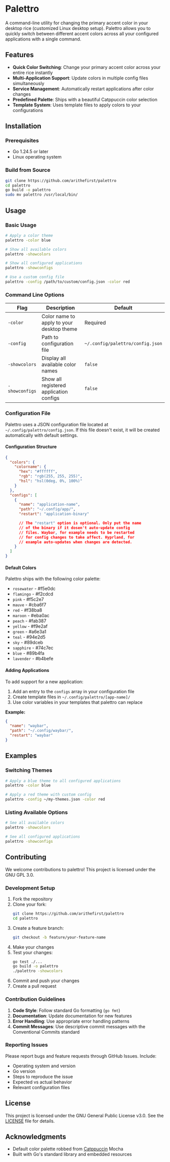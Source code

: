 # Palettro

A command-line utility for changing the primary accent color in your desktop rice (customized Linux desktop setup). Palettro allows you to quickly switch between different accent colors across all your configured applications with a single command.

## Features

- **Quick Color Switching**: Change your primary accent color across your entire rice instantly
- **Multi-Application Support**: Update colors in multiple config files simultaneously
- **Service Management**: Automatically restart applications after color changes
- **Predefined Palette**: Ships with a beautiful Catppuccin color selection
- **Template System**: Uses template files to apply colors to your configurations

## Installation

### Prerequisites

- Go 1.24.5 or later
- Linux operating system

### Build from Source

```bash
git clone https://github.com/arithefirst/palettro
cd palettro
go build -o palettro
sudo mv palettro /usr/local/bin/
```

## Usage

### Basic Usage

```bash
# Apply a color theme
palettro -color blue

# Show all available colors
palettro -showcolors

# Show all configured applications
palettro -showconfigs

# Use a custom config file
palettro -config /path/to/custom/config.json -color red
```

### Command Line Options

| Flag | Description | Default |
|------|-------------|---------|
| `-color` | Color name to apply to your desktop theme | Required |
| `-config` | Path to configuration file | `~/.config/palettro/config.json` |
| `-showcolors` | Display all available color names | `false` |
| `-showconfigs` | Show all registered application configs | `false` |

### Configuration File

Palettro uses a JSON configuration file located at `~/.config/palettro/config.json`. If this file doesn't exist, it will be created automatically with default settings.

#### Configuration Structure

```json
{
  "colors": {
    "colorname": {
      "hex": "#ffffff",
      "rgb": "rgb(255, 255, 255)",
      "hsl": "hsl(0deg, 0%, 100%)"
    }
  },
  "configs": [
    {
      "name": "application-name",
      "path": "~/.config/app/",
      "restart": "application-binary"

      // The "restart" option is optional. Only put the name
      // of the binary if it dosen't auto-update config
      // files. Waybar, for example needs to be restarted 
      // for config changes to take affect. Hyprland, for 
      // example auto-updates when changes are detected.
    }
  ]
}
```

#### Default Colors

Palettro ships with the following color palette:

- `rosewater` - #f5e0dc
- `flamingo` - #f2cdcd
- `pink` - #f5c2e7
- `mauve` - #cba6f7
- `red` - #f38ba8
- `maroon` - #eba0ac
- `peach` - #fab387
- `yellow` - #f9e2af
- `green` - #a6e3a1
- `teal` - #94e2d5
- `sky` - #89dceb
- `sapphire` - #74c7ec
- `blue` - #89b4fa
- `lavender` - #b4befe

#### Adding Applications

To add support for a new application:

1. Add an entry to the `configs` array in your configuration file
2. Create template files in `~/.config/palettro/[app-name]/`
3. Use color variables in your templates that palettro can replace

**Example:**

```json
{
  "name": "waybar",
  "path": "~/.config/waybar/",
  "restart": "waybar"
}
```

## Examples

### Switching Themes

```bash
# Apply a blue theme to all configured applications
palettro -color blue

# Apply a red theme with custom config
palettro -config ~/my-themes.json -color red
```

### Listing Available Options

```bash
# See all available colors
palettro -showcolors

# See all configured applications
palettro -showconfigs
```

## Contributing

We welcome contributions to palettro! This project is licensed under the GNU GPL 3.0.

### Development Setup

1. Fork the repository
2. Clone your fork:
   ```bash
   git clone https://github.com/arithefirst/palettro
   cd palettro
   ```
3. Create a feature branch:
   ```bash
   git checkout -b feature/your-feature-name
   ```
4. Make your changes
5. Test your changes:
   ```bash
   go test ./...
   go build -o palettro
   ./palettro -showcolors
   ```
6. Commit and push your changes
7. Create a pull request

### Contribution Guidelines

1. **Code Style**: Follow standard Go formatting (`go fmt`)
2. **Documentation**: Update documentation for new features
3. **Error Handling**: Use appropriate error handling patterns
4. **Commit Messages**: Use descriptive commit messages with the Conventional Commits standard
   
### Reporting Issues

Please report bugs and feature requests through GitHub Issues. Include:

- Operating system and version
- Go version
- Steps to reproduce the issue
- Expected vs actual behavior
- Relevant configuration files

## License

This project is licensed under the GNU General Public License v3.0. See the [LICENSE](LICENSE) file for details.

## Acknowledgments

- Default color palette robbed from [Catppuccin](https://github.com/catppuccin/catppuccin) Mocha
- Built with Go's standard library and embedded resources
